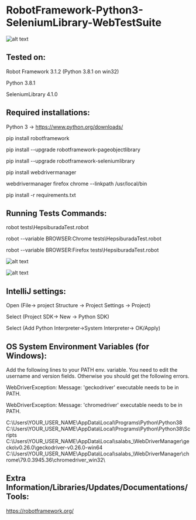 # RobotFramework-Python3-SeleniumLibrary-WebTestSuite

![alt text](https://raw.githubusercontent.com/ozgurkayaist/RobotFramework-Python3-SeleniumLibrary-WebTestSuite/master/images/banner.png)

Tested on:
------------------
Robot Framework 3.1.2 (Python 3.8.1 on win32)

Python 3.8.1

SeleniumLibrary 4.1.0

Required installations:
--------------------
Python 3  -> https://www.python.org/downloads/

pip install robotframework

pip install --upgrade robotframework-pageobjectlibrary

pip install --upgrade robotframework-seleniumlibrary

pip install webdrivermanager

webdrivermanager firefox chrome --linkpath /usr/local/bin

pip install -r requirements.txt

Running Tests Commands:
----------------------
robot tests\HepsiburadaTest.robot

robot --variable BROWSER:Chrome tests\HepsiburadaTest.robot

robot --variable BROWSER:Firefox tests\HepsiburadaTest.robot

![alt text](https://raw.githubusercontent.com/ozgurkayaist/RobotFramework-Python3-SeleniumLibrary-WebTestSuite/master/images/cmd.png)

![alt text](https://raw.githubusercontent.com/ozgurkayaist/RobotFramework-Python3-SeleniumLibrary-WebTestSuite/master/images/report.png)

IntelliJ settings:
----------------------

Open  (File-> project Structure -> Project Settings -> Project)

Select (Project SDK-> New -> Python SDK)

Select (Add Python Interpreter->System Interpreter-> OK/Apply)

OS System Environment Variables (for Windows):
-------------------------------

Add the following lines to your PATH env. variable. You need to edit the username and version fields. Otherwise you should get the following errors.

  WebDriverException: Message: 'geckodriver' executable needs to be in PATH.
  
  WebDriverException: Message: 'chromedriver' executable needs to be in PATH.


C:\Users\YOUR_USER_NAME\AppData\Local\Programs\Python\Python38
C:\Users\YOUR_USER_NAME\AppData\Local\Programs\Python\Python38\Scripts
C:\Users\YOUR_USER_NAME\AppData\Local\salabs_\WebDriverManager\gecko\v0.26.0\geckodriver-v0.26.0-win64\
C:\Users\YOUR_USER_NAME\AppData\Local\salabs_\WebDriverManager\chrome\79.0.3945.36\chromedriver_win32\


Extra Information/Libraries/Updates/Documentations/Tools:
-------------------------------------------------------

https://robotframework.org/

